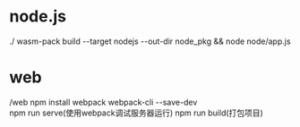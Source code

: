 # node.js
./
wasm-pack build --target nodejs --out-dir node_pkg && node node/app.js

# web
/web
npm install webpack webpack-cli --save-dev    
npm run serve(使用webpack调试服务器运行)
npm run build(打包项目)